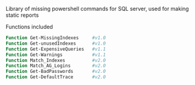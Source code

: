 Library of missing powershell commands for SQL server, used for making static reports

Functions included

```powershell
Function Get-MissingIndexes     #v1.0
Function Get-unusedIndexes      #v1.0
Function Get-ExpensiveQueries   #v1.1 
Function Get-Warnings           #v1.1 
Function Match_Indexes          #v2.0 
Function Match_AG_Logins        #v2.0 
Function Get-BadPasswords       #v2.0 
Function Get-DefaultTrace       #v2.0 
```
